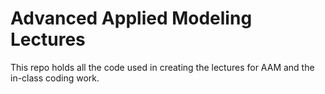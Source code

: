 # Advanced Applied Modeling Lectures

This repo holds all the code used in creating the lectures for AAM and the in-class coding work. 